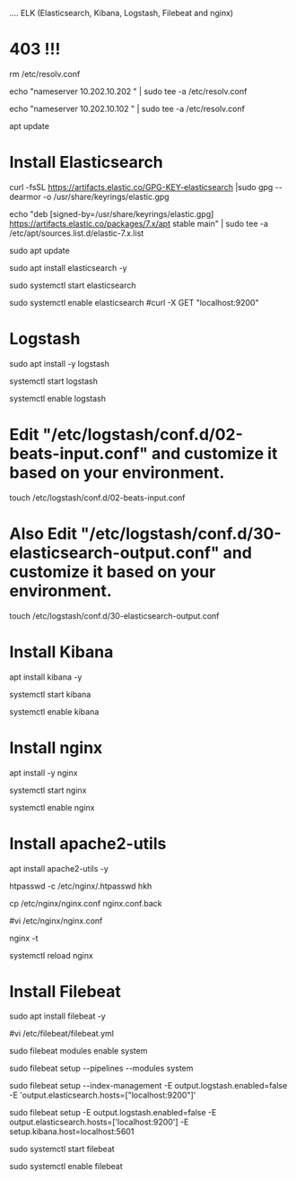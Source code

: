 .... ELK (Elasticsearch, Kibana, Logstash, Filebeat and nginx)
# 403 !!!

rm /etc/resolv.conf

echo "nameserver 10.202.10.202 " | sudo tee -a /etc/resolv.conf

echo "nameserver 10.202.10.102 " | sudo tee -a /etc/resolv.conf


apt update

# Install Elasticsearch

curl -fsSL https://artifacts.elastic.co/GPG-KEY-elasticsearch |sudo gpg --dearmor -o /usr/share/keyrings/elastic.gpg

echo "deb [signed-by=/usr/share/keyrings/elastic.gpg] https://artifacts.elastic.co/packages/7.x/apt stable main" | sudo tee -a /etc/apt/sources.list.d/elastic-7.x.list

sudo apt update

sudo apt install elasticsearch -y

sudo systemctl start elasticsearch

sudo systemctl enable elasticsearch
#curl -X GET "localhost:9200"

# Logstash

sudo apt install -y logstash

systemctl start logstash

systemctl enable logstash

# Edit "/etc/logstash/conf.d/02-beats-input.conf" and customize it based on your environment.

touch  /etc/logstash/conf.d/02-beats-input.conf

# Also Edit "/etc/logstash/conf.d/30-elasticsearch-output.conf" and customize it based on your environment.

touch /etc/logstash/conf.d/30-elasticsearch-output.conf


# Install Kibana

apt install kibana -y

systemctl start kibana

systemctl enable kibana

# Install nginx

apt install -y nginx

systemctl start nginx

systemctl enable nginx

# Install apache2-utils 

apt install apache2-utils -y

htpasswd -c /etc/nginx/.htpasswd hkh

cp /etc/nginx/nginx.conf nginx.conf.back

#vi /etc/nginx/nginx.conf

nginx -t

systemctl reload nginx

# Install Filebeat

sudo apt install filebeat -y

#vi /etc/filebeat/filebeat.yml

sudo filebeat modules enable system

sudo filebeat setup --pipelines --modules system

sudo filebeat setup --index-management -E output.logstash.enabled=false -E 'output.elasticsearch.hosts=["localhost:9200"]'

sudo filebeat setup -E output.logstash.enabled=false -E output.elasticsearch.hosts=['localhost:9200'] -E setup.kibana.host=localhost:5601

sudo systemctl start filebeat

sudo systemctl enable filebeat
